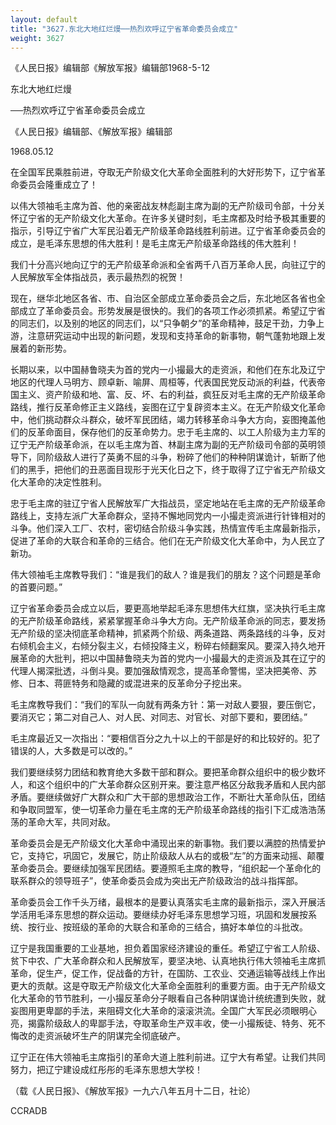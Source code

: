 ```yaml
---
layout: default
title: "3627.东北大地红烂熳──热烈欢呼辽宁省革命委员会成立"
weight: 3627
---
```


《人民日报》编辑部《解放军报》编辑部1968-5-12

东北大地红烂熳

──热烈欢呼辽宁省革命委员会成立

《人民日报》编辑部、《解放军报》编辑部

1968.05.12

在全国军民乘胜前进，夺取无产阶级文化大革命全面胜利的大好形势下，辽宁省革命委员会隆重成立了！

以伟大领袖毛主席为首、他的亲密战友林彪副主席为副的无产阶级司令部，十分关怀辽宁省的无产阶级文化大革命。在许多关键时刻，毛主席都及时给予极其重要的指示，引导辽宁省广大军民沿着无产阶级革命路线胜利前进。辽宁省革命委员会的成立，是毛泽东思想的伟大胜利！是毛主席无产阶级革命路线的伟大胜利！

我们十分高兴地向辽宁的无产阶级革命派和全省两千八百万革命人民，向驻辽宁的人民解放军全体指战员，表示最热烈的祝贺！

现在，继华北地区各省、市、自治区全部成立革命委员会之后，东北地区各省也全部成立了革命委员会。形势发展是很快的。我们的各项工作必须抓紧。希望辽宁省的同志们，以及别的地区的同志们，以“只争朝夕”的革命精神，鼓足干劲，力争上游，注意研究运动中出现的新问题，发现和支持革命的新事物，朝气蓬勃地跟上发展着的新形势。

长期以来，以中国赫鲁晓夫为首的党内一小撮最大的走资派，和他们在东北及辽宁地区的代理人马明方、顾卓新、喻屏、周桓等，代表国民党反动派的利益，代表帝国主义、资产阶级和地、富、反、坏、右的利益，疯狂反对毛主席的无产阶级革命路线，推行反革命修正主义路线，妄图在辽宁复辟资本主义。在无产阶级文化革命中，他们挑动群众斗群众，破坏军民团结，竭力转移革命斗争大方向，妄图掩盖他们的反革命面目，保存他们的反革命势力。忠于毛主席的、以工人阶级为主力军的辽宁无产阶级革命派，在以毛主席为首、林副主席为副的无产阶级司令部的英明领导下，同阶级敌人进行了英勇不屈的斗争，粉碎了他们的种种阴谋诡计，斩断了他们的黑手，把他们的丑恶面目现形于光天化日之下，终于取得了辽宁省无产阶级文化大革命的决定性胜利。

忠于毛主席的驻辽宁省人民解放军广大指战员，坚定地站在毛主席的无产阶级革命路线上，支持左派广大革命群众，坚持不懈地同党内一小撮走资派进行针锋相对的斗争。他们深入工厂、农村，密切结合阶级斗争实践，热情宣传毛主席最新指示，促进了革命的大联合和革命的三结合。他们在无产阶级文化大革命中，为人民立了新功。

伟大领袖毛主席教导我们：“谁是我们的敌人？谁是我们的朋友？这个问题是革命的首要问题。”

辽宁省革命委员会成立以后，要更高地举起毛泽东思想伟大红旗，坚决执行毛主席的无产阶级革命路线，紧紧掌握革命斗争大方向。无产阶级革命派的同志，要发扬无产阶级的坚决彻底革命精神，抓紧两个阶级、两条道路、两条路线的斗争，反对右倾机会主义，右倾分裂主义，右倾投降主义，粉碎右倾翻案风。要深入持久地开展革命的大批判，把以中国赫鲁晓夫为首的党内一小撮最大的走资派及其在辽宁的代理人揭深批透，斗倒斗臭。要加强敌情观念，提高革命警惕，坚决把美帝、苏修、日本、蒋匪特务和隐藏的或混进来的反革命分子挖出来。

毛主席教导我们：“我们的军队一向就有两条方针：第一对敌人要狠，要压倒它，要消灭它；第二对自己人、对人民、对同志、对官长、对部下要和，要团结。”

毛主席最近又一次指出：“要相信百分之九十以上的干部是好的和比较好的。犯了错误的人，大多数是可以改的。”

我们要继续努力团结和教育绝大多数干部和群众。要把革命群众组织中的极少数坏人，和这个组织中的广大革命群众区别开来。要注意严格区分敌我矛盾和人民内部矛盾。要继续做好广大群众和广大干部的思想政治工作，不断壮大革命队伍，团结和争取同盟军，使一切革命力量在毛主席的无产阶级革命路线的指引下汇成浩浩荡荡的革命大军，共同对敌。

革命委员会是无产阶级文化大革命中涌现出来的新事物。我们要以满腔的热情爱护它，支持它，巩固它，发展它，防止阶级敌人从右的或极“左”的方面来动摇、颠覆革命委员会。要继续加强军民团结。要遵照毛主席的教导，“组织起一个革命化的联系群众的领导班子”，使革命委员会成为突出无产阶级政治的战斗指挥部。

革命委员会工作千头万绪，最根本的是要认真落实毛主席的最新指示，深入开展活学活用毛泽东思想的群众运动。要继续办好毛泽东思想学习班，巩固和发展按系统、按行业、按班级的革命的大联合和革命的三结合，搞好本单位的斗批改。

辽宁是我国重要的工业基地，担负着国家经济建设的重任。希望辽宁省工人阶级、贫下中农、广大革命群众和人民解放军，要坚决地、认真地执行伟大领袖毛主席抓革命，促生产，促工作，促战备的方针，在国防、工农业、交通运输等战线上作出更大的贡献。这是夺取无产阶级文化大革命全面胜利的重要方面。由于无产阶级文化大革命的节节胜利，一小撮反革命分子眼看自己各种阴谋诡计统统遭到失败，就妄图用更卑鄙的手法，来阻碍文化大革命的滚滚洪流。全国广大军民必须眼明心亮，揭露阶级敌人的卑鄙手法，夺取革命生产双丰收，使一小撮叛徒、特务、死不悔改的走资派破坏生产的阴谋完全彻底破产。

辽宁正在伟大领袖毛主席指引的革命大道上胜利前进。辽宁大有希望。让我们共同努力，把辽宁建设成红彤彤的毛泽东思想大学校！

（载《人民日报》、《解放军报》一九六八年五月十二日，社论）

CCRADB

